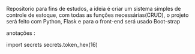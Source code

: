 Repositorio para fins de estudos, a ideia é criar um sistema simples de controle de estoque, com todas as funções necessárias(CRUD), o projeto será feito com Python, Flask e para o front-end será usado Boot-strap





anotações : 

import secrets
secrets.token_hex(16)
